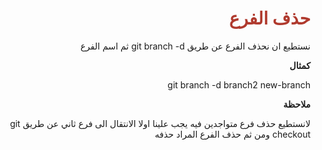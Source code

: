 <div  dir="rtl">  <h1  style="color:#B03A2E"  >حذف الفرع</h1>


<p>نستطيع ان نحذف الفرع عن طريق git branch -d ثم اسم الفرع   </p>
<p> <b> كمثال  </b> </p>
<p>  git branch -d branch2 new-branch </p>
<p>  <b> ملاحظة  </b></p>
<p> لانستطيع حذف فرع متواجدين فيه يجب علينا اولا الانتقال الى فرع ثاني عن طريق git checkout ومن ثم حذف الفرع المراد حذفه </p> </div>
 


